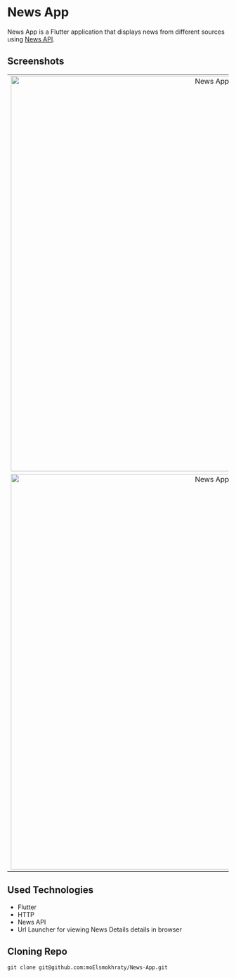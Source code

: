 News App
=============================
News App is a Flutter application that displays news from different sources using [News API](https://newsapi.org/).

## Screenshots

|                                                                                                                      |                                                                                                                           |
|:--------------------------------------------------------------------------------------------------------------------:|:-------------------------------------------------------------------------------------------------------------------------:|
| <img alt="News App" src="https://github.com/moElsmokhraty/news_app/blob/master/screenshots/splash.png" width="900"/> | <img alt="News App" src="https://github.com/moElsmokhraty/news_app/blob/master/screenshots/categories.png" width= "900"/> |
|  <img alt="News App" src="https://github.com/moElsmokhraty/news_app/blob/master/screenshots/home.png" width="900"/>  |   <img alt="News App" src="https://github.com/moElsmokhraty/news_app/blob/master/screenshots/details.png" width="900"/>   |

## Used Technologies

- Flutter
- HTTP
- News API
- Url Launcher for viewing News Details details in browser

## Cloning Repo

`git clone git@github.com:moElsmokhraty/News-App.git`
